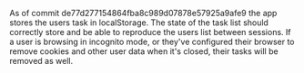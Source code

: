As of commit de77d277154864fba8c989d07878e57925a9afe9 the app stores the users task in localStorage. The state of the task list should correctly store and be able to reproduce the users list between sessions. If a user is browsing in incognito mode, or they've configured their browser to remove cookies and other user data when it's closed, their tasks will be removed as well.
